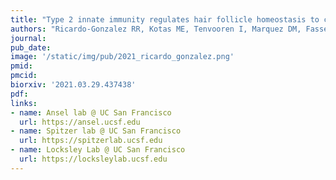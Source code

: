 ```yaml
---
title: "Type 2 innate immunity regulates hair follicle homeostasis to control Demodex pathosymbionts."
authors: "Ricardo-Gonzalez RR, Kotas ME, Tenvooren I, Marquez DM, Fassett MS, Lee J, Daniel SG, Bittinger K, **Díaz RE**, **Fraser JS**, Ansel KM, Spitzer MH, Liang HE, and Locksley RM."
journal:
pub_date:
image: '/static/img/pub/2021_ricardo_gonzalez.png'
pmid:
pmcid:
biorxiv: '2021.03.29.437438'
pdf:
links:
- name: Ansel lab @ UC San Francisco
  url: https://ansel.ucsf.edu
- name: Spitzer lab @ UC San Francisco
  url: https://spitzerlab.ucsf.edu
- name: Locksley Lab @ UC San Francisco
  url: https://locksleylab.ucsf.edu
---
```

